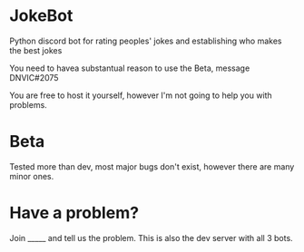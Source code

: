 # JokeBot
Python discord bot for rating peoples' jokes and establishing who makes the best jokes

You need to havea substantual reason to use the Beta, message DNVIC#2075

You are free to host it yourself, however I'm not going to help you with problems.
# Beta
Tested more than dev, most major bugs don't exist, however there are many minor ones.
# Have a problem?
Join _____ and tell us the problem. This is also the dev server with all 3 bots.
